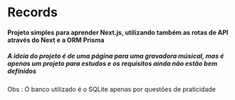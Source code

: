 # Records
#### Projeto simples para aprender Next.js, utilizando também as rotas de API através do Next e a ORM Prisma
##### A ideia do projeto é de uma página para uma gravadora músical, mas é apenas um projeto para estudos e os requisitos ainda não estão bem definidos

Obs : O banco utilizado é o SQLite apenas por questões de praticidade
